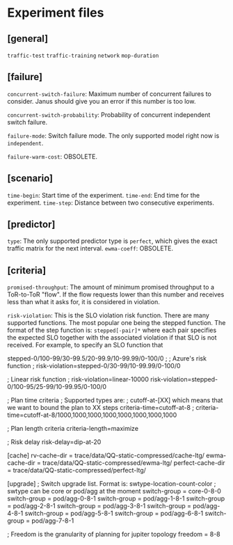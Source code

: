# Experiment files 

## [general]
```traffic-test```
```traffic-training```
```network```
```mop-duration```

## [failure]
```concurrent-switch-failure```: Maximum number of concurrent failures to
consider.  Janus should give you an error if this number is too low.

```concurrent-switch-probability```: Probability of concurrent independent
switch failure.

```failure-mode```: Switch failure mode.  The only supported model right now is ```independent```.

```failure-warm-cost```: OBSOLETE.

## [scenario]
```time-begin```: Start time of the experiment.
```time-end```: End time for the experiment.
```time-step```: Distance between two consecutive experiments.

## [predictor]
```type```: The only supported predictor type is ```perfect```, which gives the exact traffic matrix for the next interval.
```ewma-coeff```: OBSOLETE.

## [criteria]
```promised-throughput```: The amount of minimum promised throughput to a
ToR-to-ToR "flow".  If the flow requests lower than this number and receives
less than what it asks for, it is considered in violation.

```risk-violation```: This is the SLO violation risk function.  There are many
supported functions.  The most popular one being the stepped function.  The
format of the step function is: ```stepped[-pair]*``` where each pair specifies
the expected SLO together with the associated violation if that SLO is not
received.  For example, to specify an SLO function that 

stepped-0/100-99/30-99.5/20-99.9/10-99.99/0-100/0
;
; Azure's risk function
; risk-violation=stepped-0/30-99/10-99.99/0-100/0

; Linear risk function
; risk-violation=linear-10000
risk-violation=stepped-0/100-95/25-99/10-99.95/0-100/0

; Plan time criteria
; Supported types are:
;   cutoff-at-[XX] which means that we want to bound the plan to XX steps
criteria-time=cutoff-at-8
; criteria-time=cutoff-at-8/1000,1000,1000,1000,1000,1000,1000,1000

; Plan length criteria
criteria-length=maximize

; Risk delay
risk-delay=dip-at-20

[cache]
rv-cache-dir = trace/data/QQ-static-compressed/cache-ltg/
ewma-cache-dir = trace/data/QQ-static-compressed/ewma-ltg/
perfect-cache-dir = trace/data/QQ-static-compressed/perfect-ltg/

[upgrade]
; Switch upgrade list.  Format is: swtype-location-count-color
; swtype can be core or pod/agg at the moment
switch-group = core-0-8-0
switch-group = pod/agg-0-8-1
switch-group = pod/agg-1-8-1
switch-group = pod/agg-2-8-1
switch-group = pod/agg-3-8-1
switch-group = pod/agg-4-8-1
switch-group = pod/agg-5-8-1
switch-group = pod/agg-6-8-1
switch-group = pod/agg-7-8-1

; Freedom is the granularity of planning for jupiter topology
freedom = 8-8
